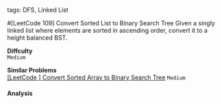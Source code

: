 tags: DFS, Linked List

#[LeetCode 109] Convert Sorted List to Binary Search Tree
Given a singly linked list where elements are sorted in ascending order, convert it to a height balanced BST.

**Diffculty**  
`Medium`

**Similar Problems**  
[[LeetCode ] Convert Sorted Array to Binary Search Tree]() `Medium`


#### Analysis
